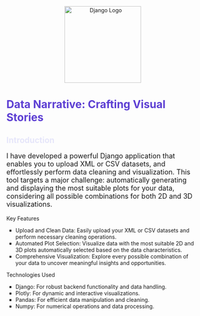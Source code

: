<p align="center">
  <img src="https://static.djangoproject.com/img/logos/django-logo-positive.png" alt="Django Logo" width="200">
</p>

  
# <span style="color: #5D3FD3; ">Data Narrative: Crafting Visual Stories</span>

## <span style="color:  rgb(230, 230, 250);">Introduction</span>

<p style="font-size: 18px;">
 I have developed a powerful Django application that enables you to upload XML or CSV datasets, and effortlessly perform data cleaning and visualization. This tool targets a major challenge: automatically generating and displaying the most suitable plots for your data, considering all possible combinations for both 2D and 3D visualizations.

Key Features
  <ul style="list-style-type: square;">
<li>Upload and Clean Data: Easily upload your XML or CSV datasets and perform necessary cleaning operations.</li>
<li>Automated Plot Selection: Visualize data with the most suitable 2D and 3D plots automatically selected based on the data characteristics.</li>
<li>Comprehensive Visualization: Explore every possible combination of your data to uncover meaningful insights and opportunities.</li>
  </ul>    
Technologies Used
 <ul style="list-style-type: square;">    
<li>Django: For robust backend functionality and data handling.</li>
<li>Plotly: For dynamic and interactive visualizations.</li>
<li>Pandas: For efficient data manipulation and cleaning.</li>
<li>Numpy: For numerical operations and data processing.</li>
 </ul>
